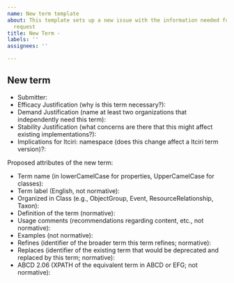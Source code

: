 ```yaml
---
name: New term template
about: This template sets up a new issue with the information needed for a new term
  request
title: New Term -
labels: ''
assignees: ''

---
```


## New term

* Submitter: 
* Efficacy Justification (why is this term necessary?): 
* Demand Justification (name at least two organizations that independently need this term): 
* Stability Justification (what concerns are there that this might affect existing implementations?): 
* Implications for ltciri: namespace (does this change affect a ltciri term version)?: 

Proposed attributes of the new term:

* Term name (in lowerCamelCase for properties, UpperCamelCase for classes): 
* Term label (English, not normative): 
* Organized in Class (e.g., ObjectGroup, Event, ResourceRelationship, Taxon): 
* Definition of the term (normative): 
* Usage comments (recommendations regarding content, etc., not normative): 
* Examples (not normative): 
* Refines (identifier of the broader term this term refines; normative): 
* Replaces (identifier of the existing term that would be deprecated and replaced by this term; normative): 
* ABCD 2.06 (XPATH of the equivalent term in ABCD or EFG; not normative):
